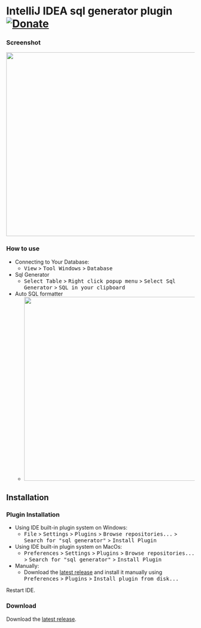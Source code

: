 IntelliJ IDEA sql generator plugin [![Donate](https://www.paypal.com/en_US/i/btn/btn_donateCC_LG.gif)](https://www.paypal.me/yseasony)
=======================

### Screenshot
<img src="https://raw.githubusercontent.com/yseasony/idea-sql-generator-tool/master/doc/1.png" width="735" height="490" />

### How to use
- Connecting to Your Database:
  - <kbd>View</kbd> > <kbd>Tool Windows</kbd> > <kbd>Database</kbd>
- Sql Generator
  - <kbd>Select Table</kbd> > <kbd>Right click popup menu</kbd> > <kbd>Select Sql Generator</kbd> > <kbd>SQL in your clipboard</kbd>
- Auto SQL formatter
  - <img src="https://raw.githubusercontent.com/yseasony/idea-sql-generator-tool/master/doc/2.png" width="735" height="490" />

Installation
------------
### Plugin Installation
- Using IDE built-in plugin system on Windows:
  - <kbd>File</kbd> > <kbd>Settings</kbd> > <kbd>Plugins</kbd> > <kbd>Browse repositories...</kbd> > <kbd>Search for "sql generator"</kbd> > <kbd>Install Plugin</kbd>
- Using IDE built-in plugin system on MacOs:
  - <kbd>Preferences</kbd> > <kbd>Settings</kbd> > <kbd>Plugins</kbd> > <kbd>Browse repositories...</kbd> > <kbd>Search for "sql generator"</kbd> > <kbd>Install Plugin</kbd>
- Manually:
  - Download the [latest release](https://github.com/yseasony/idea-sql-generator-tool/releases) and install it manually using <kbd>Preferences</kbd> > <kbd>Plugins</kbd> > <kbd>Install plugin from disk...</kbd>
  
Restart IDE.
  
### Download

Download the [latest release](https://github.com/yseasony/idea-sql-generator-tool/releases).
